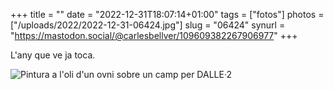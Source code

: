 +++
title = ""
date = "2022-12-31T18:07:14+01:00"
tags = ["fotos"]
photos = ["/uploads/2022/2022-12-31-06424.jpg"]
slug = "06424"
synurl = "https://mastodon.social/@carlesbellver/109609382267906977"
+++

L'any que ve ja toca.

<img alt="Pintura a l'oli d'un ovni sobre un camp per DALLE·2" src="/uploads/2022/2022-12-31-06424.jpg">
